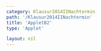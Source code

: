 ```yaml
---
category: Klausur2014IINachtermin
path: '/Klausur2014IINachtermin'
title: 'AppletB2'
type: 'Applet'

layout: nil
---
```

<link type="text/css" href="https://cdnjs.cloudflare.com/ajax/libs/jsxgraph/0.99.6/jsxgraph.css"><link rel="stylesheet" type="text/css" href="//cdnjs.cloudflare.com/ajax/libs/jsxgraph/0.99.7/jsxgraph.css" />
<div id="90c05795-54a0-44e7-983b-03515892a1ff" class="jxgbox" style="width:500px; height:500px">
<script type="text/javascript">
    (function() {
	const board = JXG.JSXGraph.initBoard('90c05795-54a0-44e7-983b-03515892a1ff', {
    							boundingbox: [-7, 12, 8, -2],
                  axis: false
              });
var M = board.create('point', [0,0], {name:'M', color:'blue', fixed:true, size:2, label:{fontsize:15}});
var A = board.create('point', [-3,0], {name:'A', color:'blue', fixed:true, size:2, label:{fontsize:15}});
var C = board.create('point', [6,0], {name:'C', color:'blue', fixed:true, size:2, label:{fontsize:15}});
var B = board.create('point', [2*Math.sin(315/180*Math.PI), 2*Math.sin(315/180*Math.PI)], {name:'B', fixed:true, color:'blue', size:2, label:{fontsize:15}});
var D = board.create('point', [2*Math.sin(45/180*Math.PI), 2*Math.sin(45/180*Math.PI)], {name:'D', fixed:true, color:'blue', size:2, label:{fontsize:15}});

var S = board.create('point', [0,7], {color:'blue', name:'S', fixed:true, size:2, label:{fontsize:15}});
board.create('segment', [A,B], {color:'blue'});
board.create('segment', [B,C], {color:'blue'});
board.create('segment', [C,D], {color:'blue'});
board.create('segment', [D,A], {color:'blue'});
board.create('segment', [B,D], {color:'gray', strokeWidth:2});
board.create('segment', [A,C], {color:'gray', strokeWidth:2});
board.create('segment', [M,S], {color:'gray', strokeWidth:2});
board.create('angle', [S,C,A], {orthotype:'sectordot', name:'&gamma;', radius:1, label:{fontsize:15}});



var AS = board.create('segment', [A,S], {color:'blue'});
board.create('segment', [B,S], {color:'blue'});
var CS = board.create('segment', [C,S], {color:'blue'});
board.create('segment', [D,S], {color:'blue'});
var alpha = board.create('angle', [C,A,S], {orthotype:'sectordot', name:'&alpha;', radius:1.5, label:{fontsize:15}});

var P = board.create('glider', [2.10,4.56,CS], {name:'P', color:'orange', size:2, label:{fontsize:15}});
board.create('polygon', [M,C,P]);
var Q = board.create('point', [function(){return P.X();}, 0], {name:'Q', color:'green', fixed:true, size:2, label:{fontsize:15}});

board.create('segment', [M,P], {color:'green'});
board.create('segment', [C,P], {color:'purple'});

board.create('angle', [S,M,A], {orthotype:'sectordot', name:' ', radius:1});

board.create('text', [-6,10,function(){return 'x = '+ JXG.toFixed(Math.sqrt((6-P.X())*(6-P.X())+P.Y()*P.Y()) ,2) + 'cm';}], {fontsize:18, color:'purple'});

var MPC = board.create('angle', [M,P,C], {orthotype:'sectordot', name:' ', radius:1.3});

board.create('text', [-6,9,function(){return 'MPC = '+ JXG.toFixed(MPC.Value()*180/Math.PI ,2) + '°';}], {fontsize:18, color:'orange'});

board.create('polygon', [B,Q,D], {fillcolor:'blue'});

board.create('segment', [P,Q], {color:'red'});
board.create('segment', [P,B], {color:'red'});
board.create('segment', [P,D], {color:'red'});


 })(); </script>
  </div>
